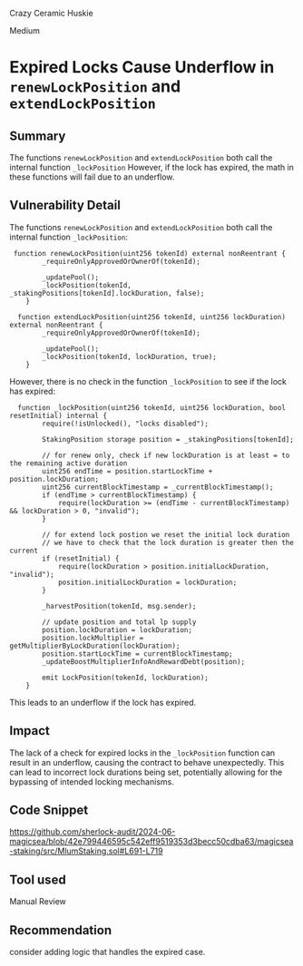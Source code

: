 Crazy Ceramic Huskie

Medium

# Expired Locks Cause Underflow in `renewLockPosition` and `extendLockPosition`

## Summary
The functions `renewLockPosition` and `extendLockPosition` both call the internal function `_lockPosition` However, if the lock has expired, the math in these functions will fail due to an underflow.

## Vulnerability Detail
The functions `renewLockPosition` and `extendLockPosition` both call the internal function `_lockPosition`:
```solidity
 function renewLockPosition(uint256 tokenId) external nonReentrant {
        _requireOnlyApprovedOrOwnerOf(tokenId);

        _updatePool();
        _lockPosition(tokenId, _stakingPositions[tokenId].lockDuration, false);
    }
```
```solidity
  function extendLockPosition(uint256 tokenId, uint256 lockDuration) external nonReentrant {
        _requireOnlyApprovedOrOwnerOf(tokenId);

        _updatePool();
        _lockPosition(tokenId, lockDuration, true);
    }
```
However, there is no check in the function `_lockPosition` to see if the lock has expired:
```solidity
  function _lockPosition(uint256 tokenId, uint256 lockDuration, bool resetInitial) internal {
        require(!isUnlocked(), "locks disabled");

        StakingPosition storage position = _stakingPositions[tokenId];

        // for renew only, check if new lockDuration is at least = to the remaining active duration
        uint256 endTime = position.startLockTime + position.lockDuration;
        uint256 currentBlockTimestamp = _currentBlockTimestamp();
        if (endTime > currentBlockTimestamp) {
            require(lockDuration >= (endTime - currentBlockTimestamp) && lockDuration > 0, "invalid");
        }

        // for extend lock postion we reset the initial lock duration
        // we have to check that the lock duration is greater then the current
        if (resetInitial) {
            require(lockDuration > position.initialLockDuration, "invalid");
            position.initialLockDuration = lockDuration;
        }

        _harvestPosition(tokenId, msg.sender);

        // update position and total lp supply
        position.lockDuration = lockDuration;
        position.lockMultiplier = getMultiplierByLockDuration(lockDuration);
        position.startLockTime = currentBlockTimestamp;
        _updateBoostMultiplierInfoAndRewardDebt(position);

        emit LockPosition(tokenId, lockDuration);
    }
```
This leads to an underflow if the lock has expired.

## Impact
The lack of a check for expired locks in the `_lockPosition` function can result in an underflow, causing the contract to behave unexpectedly. This can lead to incorrect lock durations being set, potentially allowing for the bypassing of intended locking mechanisms.

## Code Snippet
https://github.com/sherlock-audit/2024-06-magicsea/blob/42e799446595c542eff9519353d3becc50cdba63/magicsea-staking/src/MlumStaking.sol#L691-L719

## Tool used

Manual Review

## Recommendation
consider adding logic that handles the expired case.
